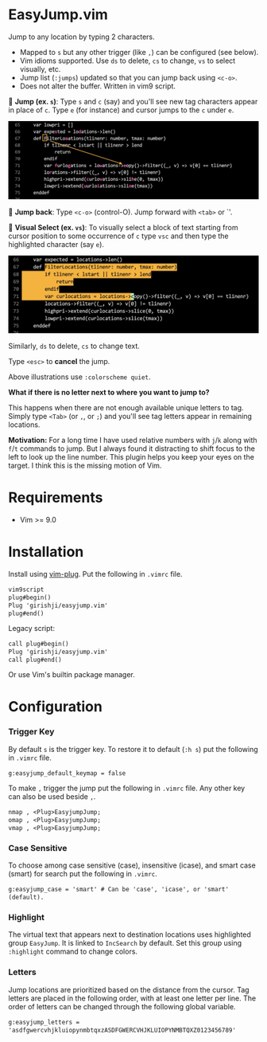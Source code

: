 # EasyJump.vim

Jump to any location by typing 2 characters.

- Mapped to `s` but any other trigger (like `,`) can be configured (see below).
- Vim idioms supported. Use `ds` to delete, `cs` to change, `vs` to select visually, etc.
- Jump list (`:jumps`) updated so that you can jump back using `<c-o>`.
- Does not alter the buffer. Written in vim9 script.

🚀 **Jump (ex. `s`)**: Type `s` and `c` (say) and you'll see new tag characters
appear in place of `c`. Type `e` (for instance) and cursor jumps to the `c` under `e`.

<img src='img/img1.jpeg' width='700'>

🚀 **Jump back**: Type `<c-o>` (control-O). Jump forward with `<tab>` or `<c-i>'.

🚀 **Visual Select (ex. `vs`)**: To visually select a block of text starting
from cursor position to some occurrence of `c` type `vsc` and then type the
highlighted character (say `e`).

<img src='img/img2.jpeg' width='700'>

Similarly, `ds` to delete, `cs` to change text.

Type `<esc>` to **cancel** the jump.

Above illustrations use `:colorscheme quiet`.

**What if there is no letter next to where you want to jump to?**

This happens when there are not enough available unique letters to tag. Simply type
`<Tab>` (or `,`, or `;`) and you'll see tag letters appear in remaining
locations.

**Motivation:** For a long time I have used relative numbers with `j`/`k` along
with `f`/`t` commands to jump. But I always found it distracting to shift focus to the left to
look up the line number. This plugin helps you keep your eyes on the
target. I think this is the missing motion of Vim.

# Requirements

- Vim >= 9.0

# Installation

Install using [vim-plug](https://github.com/junegunn/vim-plug). Put the following in `.vimrc` file.

```
vim9script
plug#begin()
Plug 'girishji/easyjump.vim'
plug#end()
```

Legacy script:

```
call plug#begin()
Plug 'girishji/easyjump.vim'
call plug#end()
```

Or use Vim's builtin package manager.

# Configuration

### Trigger Key

By default `s` is the trigger key. To restore it to default (`:h s`) put the following in `.vimrc`
file.

```
g:easyjump_default_keymap = false
```

To make `,` trigger the jump put the following in `.vimrc` file. Any other key
can also be used beside `,`.

```
nmap , <Plug>EasyjumpJump;
omap , <Plug>EasyjumpJump;
vmap , <Plug>EasyjumpJump;
```

### Case Sensitive

To choose among case sensitive (case), insensitive (icase), and smart case
(smart) for search put the following in `.vimrc`.

```
g:easyjump_case = 'smart' # Can be 'case', 'icase', or 'smart' (default).
```

### Highlight

The virtual text that appears next to destination locations uses highlighted
group `EasyJump`. It is linked to `IncSearch` by default. Set this group using
`:highlight` command to change colors.

### Letters

Jump locations are prioritized based on the distance from the cursor. Tag letters
are placed in the following order, with at least one letter per line. The
order of letters can be changed through the following global variable.

```
g:easyjump_letters = 'asdfgwercvhjkluiopynmbtqxzASDFGWERCVHJKLUIOPYNMBTQXZ0123456789'
```
